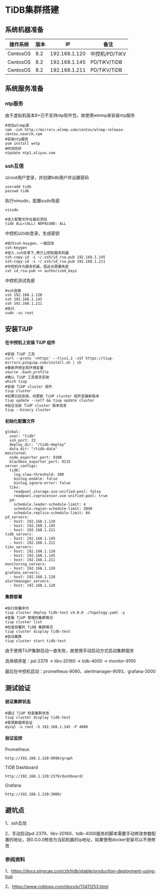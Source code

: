 # TiDB集群搭建



## 系统机器准备

| 操作系统 | 版本 | IP            | 备注           |
| -------- | ---- | ------------- | -------------- |
| CentosOS | 8.2  | 192.168.1.120 | 中控机/PD/TiKV |
| CentosOS | 8.2  | 192.168.1.145 | PD/TiKV/TiDB   |
| CentosOS | 8.2  | 192.168.1.211 | PD/TiKV/TiDB   |

## 系统服务准备

### ntp服务

由于虚拟机版本8+已不支持ntp软件包，故使用wlnmp来安装ntp服务

```
#添加wlnmp源
rpm -ivh http://mirrors.wlnmp.com/centos/wlnmp-release-centos.noarch.rpm
#安装ntp服务
yum install wntp
#时间同步
ntpdate ntp1.aliyun.com
```

### ssh互信

以root用户登录，并创建tidb用户并设置密码

```
useradd tidb
passwd tidb
```

执行vimudo，配置sudo免密

```
visudo

#进入配置文件在最后添加
tidb ALL=(ALL) NOPASSWD: ALL
```

中控机以tidb登录，生成密钥

```
#执行ssh-keygen，一路回车
ssh-keygen
#进入.ssh目录下,拷贝公钥到服务机器
ssh-copy-id -i ~/.ssh/id_rsa.pub 192.168.1.145
ssh-copy-id -i ~/.ssh/id_rsa.pub 192.168.1.211
#中控机作为服务机器，因此也需要免密
cat id_rsa.pub >> authorized_keys
```

中控机测试免密

```
#ssh连接
ssh 192.168.1.120
ssh 192.168.1.145
ssh 192.168.1.211
#执行
sudo -su root
```

## 安装TiUP 

#### 在中控机上安装 TiUP 组件

```
#安装 TiUP 工具
curl --proto '=https' --tlsv1.2 -sSf https://tiup-mirrors.pingcap.com/install.sh | sh
#重新声明全局环境变量
source .bash_profile
#确认 TiUP 工具是否安装
which tiup
#安装 TiUP cluster 组件
tiup cluster
#如果已经安装，则更新 TiUP cluster 组件至最新版本
tiup update --self && tiup update cluster
#验证当前 TiUP cluster 版本信息
tiup --binary cluster
```

#### 初始化配置文件

```
global:
  user: "tidb"
  ssh_port: 22
  deploy_dir: "/tidb-deploy"
  data_dir: "/tidb-data"
monitored:
  node_exporter_port: 9100
  blackbox_exporter_port: 9115
server_configs:
  tidb:
    log.slow-threshold: 300
    binlog.enable: false
    binlog.ignore-error: false
  tikv:
    readpool.storage.use-unified-pool: false
    readpool.coprocessor.use-unified-pool: true
  pd:
    schedule.leader-schedule-limit: 4
    schedule.region-schedule-limit: 2048
    schedule.replica-schedule-limit: 64 
pd_servers:
  - host: 192.168.1.120
  - host: 192.168.1.145
  - host: 192.168.1.211
tidb_servers:
  - host: 192.168.1.145
  - host: 192.168.1.211
tikv_servers:
  - host: 192.168.1.120
  - host: 192.168.1.145
  - host: 192.168.1.211
monitoring_servers:
  - host: 192.168.1.120
grafana_servers:
  - host: 192.168.1.120
alertmanager_servers:
  - host: 192.168.1.120
```

#### 集群部署

```
#执行部署命令
tiup cluster deploy tidb-test v4.0.0 ./topology.yaml -y
#查看 TiUP 管理的集群情况
tiup cluster list
#检查部署的 TiDB 集群情况
tiup cluster display tidb-test
#启动集群
tiup cluster start tidb-test
```

由于使用TiUP集群启动一直失败，故使用手动启动方式启动集群服务

具体顺序是：pd-2379 -> tikv-20160 -> tidb-4000 -> monitor-9100

最后在中控机启动：prometheus-9090、alertmanager-9093、grafana-3000

## 测试验证

#### 验证集群状态

```
#通过 TiUP 检查集群状态
tiup cluster display tidb-test
#登录数据库验证
mysql -u root -h 192.168.1.145 -P 4000
```

#### 验证监控

Prometheus

```
http://192.168.1.120:9090/graph
```

TiDB Dashboard

```
http://192.168.1.120:2379/dashboard/
```

Grafana

```
http://192.168.1.120:3000/
```

## 避坑点

1、ssh互信

2、手动启动pd-2379、tikv-20160、tidb-4000服务的脚本需要手动修改参数配置的地址，将0.0.0.0修改为当前机器的ip地址，如果使用docker安装可以不用修改

### 参阅资料

1、https://docs.pingcap.com/zh/tidb/stable/production-deployment-using-tiup 

2、https://www.cnblogs.com/dxxv/p/13411253.html